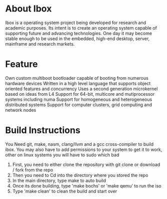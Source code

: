 # About Ibox 
Ibox is a operating system project being developed for research and academic purposes. Its intent is to create an operating system capable of supporting future and advancing technologies. One day it may become stable enough to be used in the embedded, high-end desktop, server, mainframe and research markets.

# Feature
  Own custom multiboot bootloader capable of booting from numerous hardware devices
  Written in a high level language that supports object oriented features and concurrency
  Uses a second generation microkernel based on ideas from L4
  Support for 64-bit, multicore and mutiprocessor systems including numa
  Support for homogeneous and heterogeneous distributed systems
  Support for computer clusters, grid computing and network nodes 

# Build Instructions
You Need git, make, nasm, clang/llvm and a gcc cross-compiler to build ibox. You may also have to add permissions to your system to get it to work, other on linux systems you will have to sudo which bad 

1. First, you need to either clone the repository with git clone or download / fork from the repo
2. Then you need to Cd into the directory where you stored the repo
3. In the main directory, type make to auto build
4. Once its done building, type 'make bochs' or 'make qemu' to run the iso
5. Type 'make clean' to clean the build and start over

